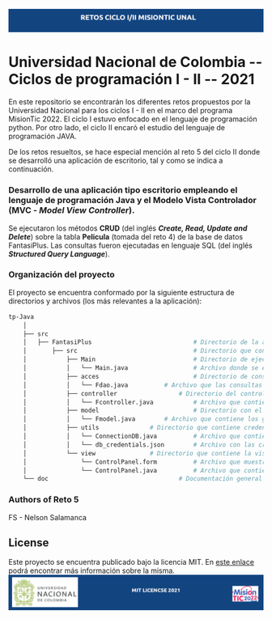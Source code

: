 ![header](doc/header.png)

# Universidad Nacional de Colombia -- Ciclos de programación I - II -- 2021

En este repositorio se encontrarán los diferentes retos propuestos por la Universidad Nacional para los ciclos I - II en el marco del programa MisionTic 2022. El ciclo I estuvo enfocado en el lenguaje de programación python. Por otro lado, el ciclo II encaró el estudio del lenguaje de programación JAVA.

De los retos resueltos, se hace especial mención al reto 5 del ciclo II donde se desarrolló una aplicación de escritorio, tal y como se indica a continuación.

### Desarrollo de una aplicación tipo escritorio empleando el lenguaje de programación Java y el Modelo Vista Controlador (MVC - _Model View Controller_).

Se ejecutaron los métodos **CRUD** (del inglés **_Create, Read, Update and Delete_**) sobre la tabla **Pelicula** (tomada del reto 4) de la base de datos FantasiPlus.
Las consultas fueron ejecutadas en lenguaje SQL (del inglés **_Structured Query Language_**).

### Organización del proyecto

El proyecto se encuentra conformado por la siguiente estructura de directorios y archivos (los más relevantes a la aplicación):

```bash
tp-Java
    │
    ├── src
    │   ├── FantasiPlus                            # Directorio de la aplicación
    │       ├── src                                # Directorio que contiene la estructura del proyecto
    │           ├── Main                           # Directorio de ejecucion de la aplicacion
    │           │   └── Main.java                  # Archivo donde se ejecuta el proyecto
    │           ├── acces                          # Directorio de consultas
    │           │   └── Fdao.java		   # Archivo que las consultas en lenguaje SQL
    │           ├── controller		           # Directorio del controlador
    │           │   └── Fcontroller.java           # Archivo que contiene las funciones del controlador
    │           ├── model                          # Directorio con el modelo de la aplicación
    │           │   └── Fmodel.java		   # Archivo que contiene los getters y setters de la clase Fmodel
    │           ├── utils			   # Directorio que contiene credenciales -- Se muestra  aquí a fines educativos
    │           │   └── ConnectionDB.java          # Archivo que contiene la parametrización para la conexión a la base de datos
    │           │   └── db_credentials.json        # Archivo con las credenciales del usuario
    │           └── view			   # Directorio que contiene la vista del proyecto
    │               └── ControlPanel.form          # Archivo que muestra la interfaz del proyecto
    │               └── ControlPanel.java          # Archivo que contiene la configuración de la interfaz gráfica
    └── doc                                	   # Documentación general del proyecto.
```

### Authors of Reto 5

FS - Nelson Salamanca

## License

Este proyecto se encuentra publicado bajo la licencia MIT. En [este enlace](https://opensource.org/licenses/MIT) podrá encontrar más información sobre la misma.
![footer](doc/footer.png)
